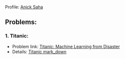 Profile: [Anick Saha](https://www.kaggle.com/anicksaha)

## Problems: 

### 1. Titanic:

- Problem link: [Titanic: Machine Learning from Disaster](https://www.kaggle.com/c/titanic/overview)
- Details: [Titanic mark_down]()
